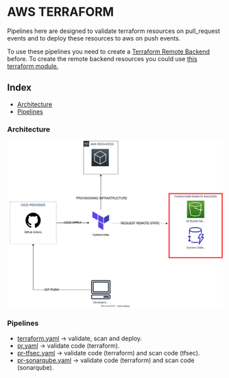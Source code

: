 
# AWS TERRAFORM

Pipelines here are designed to validate terraform resources on pull_request events and to deploy
these resources to aws on push events.

To use these pipelines you need to create a
[Terraform Remote Backend](https://www.terraform.io/language/settings/backends/s3) before.
To create the remote backend resources  you could use
[this terraform module.](https://registry.terraform.io/modules/my-devops-way/s3-dynamodb-remote-backend/aws/latest) 

## Index

- [Architecture](#architecture)
- [Pipelines](#pipelines)

### Architecture

![Architecture Diagram](/svg/infrastructure/cicd_terraform_aws_github_flow.drawio.svg)

### Pipelines

- [terraform.yaml](./terraform.yaml) ->
  validate, scan and deploy.
- [pr.yaml](./pr.yaml) ->
  validate code (terraform).
- [pr-tfsec.yaml](./pr-tfsec.yaml) ->
  validate code (terraform) and scan code (tfsec).
- [pr-sonarqube.yaml](./pr-sonarqube.yaml) ->
  validate code (terraform) and scan code (sonarqube).
